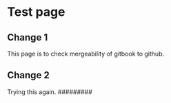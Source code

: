 # Test page

## Change 1

This page is to check mergeability of gitbook to github.

## Change 2

Trying this again. \#\#\#\#\#\#\#\#\#




